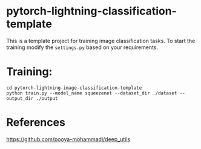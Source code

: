 # pytorch-lightning-classification-template

This is a template project for training image classification tasks.
To start the training modify the `settings.py` based on your requirements.

# Training:
```commandline
cd pytorch-lightning-image-classification-template
python train.py --model_name squeezenet --dataset_dir ./dataset --output_dir ./output  
```


# References
https://github.com/pooya-mohammadi/deep_utils